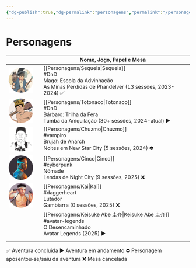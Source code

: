 ```yaml
---
{"dg-publish":true,"dg-permalink":"personagens","permalink":"/personagens/"}
---
```


# Personagens


|                          |     | Nome, Jogo, Papel e Mesa                                                                                        |     |
| ------------------------ | --- | --------------------------------------------------------------------------------------------------------------- | --- |
| ![token-sequela.webp](/img/user/Imagens/Personagens/Tokens/token-sequela.webp)  |     | [[Personagens/Sequela\|Sequela]]<br>#DnD <br>Mago: Escola da Advinhação<br>As Minas Perdidas de Phandelver (13 sessões, 2023-2024) ✅ |     |
| ![token-totonaco.webp](/img/user/Imagens/Personagens/Tokens/token-totonaco.webp) |     | [[Personagens/Totonaco\|Totonaco]]<br>#DnD <br>Bárbaro: Trilha da Fera<br>Tumba da Aniquilação (30+ sessões, 2024-atual) ▶️           |     |
| ![token-chuzmo.webp](/img/user/Imagens/Personagens/Tokens/token-chuzmo.webp)   |     | [[Personagens/Chuzmo\|Chuzmo]]<br>#vampiro <br>Brujah de Anarch<br>Noites em New Star City (5 sessões, 2024) ⛔                      |     |
| ![token-cinco.webp](/img/user/Imagens/Personagens/Tokens/token-cinco.webp)    |     | [[Personagens/Cinco\|Cinco]]<br>#cyberpunk <br>Nômade<br>Lendas de Night City (9 sessões, 2025) ❌                                  |     |
| ![token-kai.webp](/img/user/Imagens/Personagens/Tokens/token-kai.webp)      |     | [[Personagens/Kai\|Kai]]<br>#daggerheart <br>Lutador<br>Gambiarra (0 sessões, 2025) ❌                                            |     |
|                          |     | [[Personagens/Keisuke Abe 圭介\|Keisuke Abe 圭介]]<br>#avatar-legends<br>O Desencaminhado<br>Avatar Legends (2025) ▶️                           |     |
|                          |     |                                                                                                                 |     |
|                          |     |                                                                                                                 |     |

✅ Aventura concluída
▶️ Aventura em andamento
⛔ Personagem aposentou-se/saiu da aventura
❌ Mesa cancelada